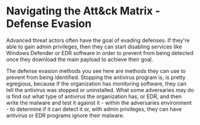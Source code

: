# Navigating the Att\&ck Matrix - Defense Evasion

Advanced threat actors often have the goal of evading defenses. If they're able to gain admin privileges, then they can start disabling services like Windows Defender or EDR software in order to prevent from being detected once they download the main payload to achieve their goal.&#x20;

The defense evasion methods you see here are methods they can use to prevent from being identified. Stopping the antivirus program is, is pretty egregious, because if the organization has monitoring software, they can tell the antivirus was stopped or uninstalled. What some adversaries may do is find out what type of antivirus the organization has, or EDR, and then write the malware and test it against it - within the adversaries environment - to determine if it can detect it or, with admin privileges, they can have antivirus or EDR programs ignore their malware.

